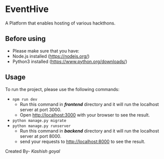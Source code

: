 # EventHive

A Platform that enables hosting of various hackthons.

## Before using

- Please make sure that you have:
 - Node.js installed (https://nodejs.org/)
 - Python3 installed (https://www.python.org/downloads/)

## Usage

To run the project, please use the following commands:
 - `npm run dev`
    - Run this command in **_frontend_** directory and it will run the localhost server at port 3000.
    - Open [http://localhost:3000](http://localhost:3000) with your browser to see the result.
 - `python manage.py migrate`
 - `python manage.py runserver`
    - Run this command in **_backend_** directory and it will run the localhost server at port 8000.
    - send your requests to [http://localhost:8000](http://localhost:8000) to see the result.

Created By- _Kashish goyal_
